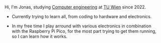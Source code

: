 Hi, I'm Jonas, studying [Computer engineering](https://informatics.tuwien.ac.at/bachelor/computer-engineering/) at [TU Wien](https://www.tuwien.at/) since 2022. 

- Currently trying to learn all, from coding to hardware and electronics. 

- In my free time I play arround with various electronics in combination with the Raspberry Pi Pico, for the most part trying to get them running, so I can learn how it works. 


<!--
**jjj120/jjj120** is a ✨ _special_ ✨ repository because its `README.md` (this file) appears on your GitHub profile.

Here are some ideas to get you started:

- 🔭 I’m currently working on ...
- 🌱 I’m currently learning ...
- 👯 I’m looking to collaborate on ...
- 🤔 I’m looking for help with ...
- 💬 Ask me about ...
- 📫 How to reach me: ...
- 😄 Pronouns: ...
- ⚡ Fun fact: ...
-->
